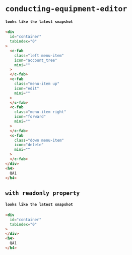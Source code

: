 # `conducting-equipment-editor`

#### `looks like the latest snapshot`

```html
<div
  id="container"
  tabindex="0"
>
  <c-fab
    class="left menu-item"
    icon="account_tree"
    mini=""
  >
  </c-fab>
  <c-fab
    class="menu-item up"
    icon="edit"
    mini=""
  >
  </c-fab>
  <c-fab
    class="menu-item right"
    icon="forward"
    mini=""
  >
  </c-fab>
  <c-fab
    class="down menu-item"
    icon="delete"
    mini=""
  >
  </c-fab>
</div>
<h4>
  QA1
</h4>

```

## `with readonly property`

####   `looks like the latest snapshot`

```html
<div
  id="container"
  tabindex="0"
>
</div>
<h4>
  QA1
</h4>

```

